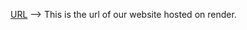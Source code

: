 [URL](https://arrhythmia-classification.onrender.com) --> This is the url of our website hosted on render.
